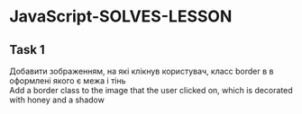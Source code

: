 # JavaScript-SOLVES-LESSON
 ##  Task 1
Добавити зображенням, на які клікнув користувач, класс border в в оформлені якого є межа і тінь<br>
Add a border class to the image that the user clicked on, which is decorated with honey and a shadow
